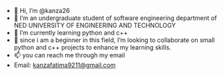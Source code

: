 - 👋 Hi, I’m @kanza26
- 👀 I’m an undergraduate student of software engineering department of NED UNIVERSITY OF ENGINEERING AND TECHNOLOGY
- 🌱 I’m currently learning python and c++
- 💞️ since i am a beginner in this field, I’m looking to collaborate on small python and c++ projects to enhance my learning skills.
- 📫 you can reach me through my email
- Email: kanzafatima9211@gmail.com

<!---
kanza26/kanza26 is a ✨ special ✨ repository because its `README.md` (this file) appears on your GitHub profile.
You can click the Preview link to take a look at your changes.
--->
